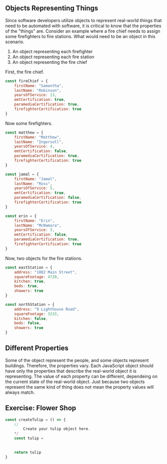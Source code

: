 ## Objects Representing Things

Since software developers utilize objects to represent real-world things that need to be automated with software, it is critical to know that the properties of the "things" are. Consider an example where a fire chief needs to assign some firefighters to fire stations. What would need to be an object in this scenario.

1. An object representing each firefighter
2. An object representing each fire station
3. An object representing the fire chief

First, the fire chief.

```js
const fireChief = {
	firstName: "Samantha",
	lastName: "Robinson",
	yearsOfService: 13,
	emtCertification: true,
	paramediaCertification: true,
	firefighterCertification: true
}
```

Now some firefighters.

```js
const matthew = {
	firstName: "Matthew",
	lastName: "Ingersoll",
	yearsOfService: 4,
	emtCertification: false,
	paramediaCertification: true,
	firefighterCertification: true
}

const jamal = {
	firstName: "Jamal",
	lastName: "Ross",
	yearsOfService: 5,
	emtCertification: true,
	paramediaCertification: false,
	firefighterCertification: true
}

const erin = {
	firstName: "Erin",
	lastName: "McNamara",
	yearsOfService: 3,
	emtCertification: false,
	paramediaCertification: true,
	firefighterCertification: true
}
```

Now, two objects for the fire stations.

```js
const eastStation = {
	address: "1002 Main Street",
	squareFootage: 4720,
	kitchen: true,
	beds: true,
	showers: true
}

const northStation = {
	address: "9 Lighthouse Road",
	squareFootage: 3233,
	kitchen: false,
	beds: false,
	showers: true
}
```

## Different Properties

Some of the object represent the people, and some objects represent buildings. Therefore, the properties vary. Each JavaScript object should have only the properties that describe the real-world object it is representing. The value of each property can be different, dependeing on the current state of the real-world object. Just because two objects represent the same kind of thing does not mean the property values will always match.

## Exercise: Flower Shop












```js
const createTulip = () => {
    //
        Create your tulip object here.
    */
    const tulip =
    
    
    return tulip
}
```
<!--stackedit_data:
eyJoaXN0b3J5IjpbLTE1Mjk5OTQ3NzMsLTcwNDc1NjE3MSwtMj
A4ODc0NjYxMiw3MzA5OTgxMTZdfQ==
-->